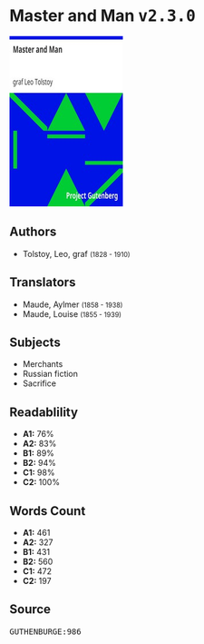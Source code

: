 # Master and Man <kbd>v2.3.0</kbd>

![](./cover.medium.jpg "")

## Authors


 - Tolstoy, Leo, graf <small>(1828 - 1910)</small>

## Translators


 - Maude, Aylmer <small>(1858 - 1938)</small>
 - Maude, Louise <small>(1855 - 1939)</small>

## Subjects


 - Merchants
 - Russian fiction
 - Sacrifice

## Readablility


 - **A1:** 76%
 - **A2:** 83%
 - **B1:** 89%
 - **B2:** 94%
 - **C1:** 98%
 - **C2:** 100%

## Words Count


 - **A1:** 461
 - **A2:** 327
 - **B1:** 431
 - **B2:** 560
 - **C1:** 472
 - **C2:** 197

## Source


<kbd>GUTHENBURGE:986</kbd>
